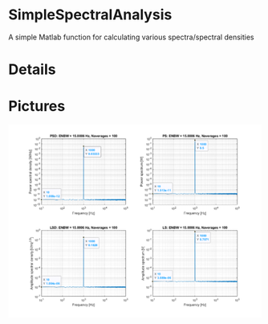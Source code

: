 # SimpleSpectralAnalysis
A simple Matlab function for calculating various spectra/spectral densities

# Details


# Pictures

<p align="center">
  <img src="https://github.com/yildi1337/SimpleSpectralAnalysis/blob/main/img/results.png" />
</p>
